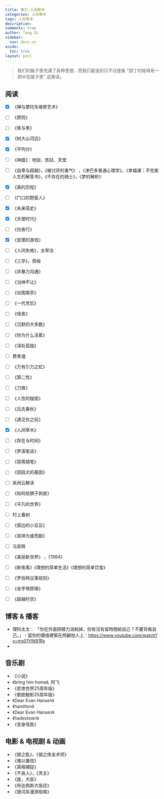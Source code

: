 ```yaml
---
title: 索引-人间草木
categories: 人间草木
tags: 人间草木
description: 
comments: true
author: Tang Qi
sidebar:
  nav: docs-cn
aside:
  toc: true
layout: post
---
```


> 我们的脑子里充满了各种思想，而我们能说的只不过是象 "园丁的姑母有一把伞在屋子里" 这类话。

<!--more-->

## 阅读  

- [x] 《禅与摩托车维修艺术》 

- [ ] 《原则》

- [ ] 《紫与黑》

- [x] 《树大山河远》

- [x] 《平均分》

- [ ] 《神曲》：地狱、炼狱、天堂

- [ ] 《自卑与超越》，《被讨厌的勇气》  ，《津巴多普通心理学》，《幸福课：不完美人生的解答书》，《不存在的骑士》，《梦的解析》

- [x] 《美的历程》

- [ ] 《门口的野蛮人》

- [x] 《未来简史》

- [x] 《天使时代》

- [ ] 《白夜行》

- [x] 《安德的游戏》

- [ ] 《人间失格》，太宰治

- [ ] 《三亭》，周榕

- [ ] 《非暴力沟通》

- [ ] 《当神不让》

- [ ] 《谷围南亭》

- [ ] 《一代灵后》

- [ ] 《哑舍》

- [ ] 《沉默的大多数》

- [ ] 《你为什么活着》

- [ ] 《深处孤独》

- [ ] 费孝通

- [ ] 《万有引力之虹》

- [ ] 《第二性》

- [ ] 《刀锋》

- [ ] 《人性的枷锁》

- [ ] 《吕氏春秋》

- [ ] 《遇见你之前》

- [x] 《人间草木》

- [ ] 《存在与时间》

- [ ] 《梦溪笔谈》

- [ ] 《容斋随笔》

- [ ] 《田园犬的基因》

- [ ] 吴闲云解读

- [ ] 《如何给狮子剥皮》

- [ ] 《平凡的世界》

- [ ] 村上春树

- [ ] 《窗边的小豆豆》

- [ ] 《丧钟为谁而敲》

- [ ] 马家辉

- [ ] 《美丽新世界》 ，《1984》

- [ ] 《断舍离》《理想的简单生活》《理想的简单饮食》

- [ ] 《罗伯特议事规则》

- [ ] 《金字塔原理》

- [ ] 《超越时空》

  

## 博客 & 播客  

+ 理科太太：
  「你在外面把精力消耗掉，你有沒有留時間給自己？不要背叛自己。」 - 當你的價值建築在照顧他人上：https://www.youtube.com/watch?v=ms01YlN91Rs
+ 




## 音乐剧  

+ 《小说》
+ 《bring him home》, 阿飞
+ 《悲惨世界25周年版》
+ 《歌剧魅影25周年版》
+ 《Dear Evan Hansen》
+ 《hamilton》
+ 《Dear Evan Hansen》
+ 《hadestown》
+ 《变身怪医》



## 电影 & 电视剧 & 动画  

+ 《银之匙》，《钢之炼金术师》
+ 《难以置信》
+ 《真相捕捉》
+ 《不良人》，《灵主》
+ 《是，大臣》
+ 《布达佩斯大饭店》
+ 《银河系漫游指南》





















